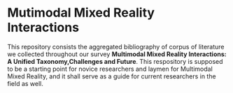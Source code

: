 # Mutimodal Mixed Reality Interactions

This repository consists the aggregated bibliography of corpus of literature we collected throughout our survey **Multimodal Mixed Reality Interactions: A Unified Taxonomy,Challenges and Future**. This respository is supposed to be a starting point for novice researchers and laymen for Multimodal Mixed Reality, and it shall serve as a guide for current researchers in the field as well.
